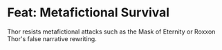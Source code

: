 # Feat: Metafictional Survival

Thor resists metafictional attacks such as the Mask of Eternity or Roxxon Thor's false narrative rewriting.